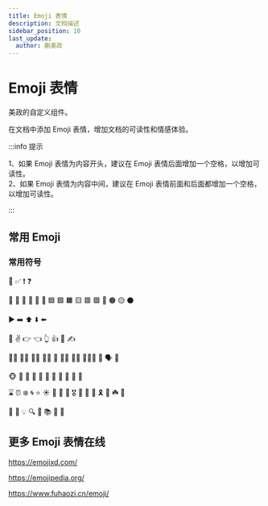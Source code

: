 ```yaml
---
title: Emoji 表情
description: 文档描述
sidebar_position: 10
last_update:
  author: 蒯美政
---
```


# Emoji 表情

美政的自定义组件。

在文档中添加 Emoji 表情，增加文档的可读性和情感体验。

:::info 提示

1、如果 Emoji 表情为内容开头，建议在 Emoji 表情后面增加一个空格，以增加可读性。<br />2、如果 Emoji 表情为内容中间，建议在 Emoji 表情前面和后面都增加一个空格，以增加可读性。

:::

## 常用 Emoji

### 常用符号

💠 ✅  ❗ ❓ 

🔶 🔸 🔷 🔹 🔺 🔻 🟦 🟩 🟧 🟨 🟥 🟪 🔵 🟠 🟡 ⚫ 

▶️ ➡️ ⬆️ ⬇️ ⬅️

👋 ✌️ 👉 👈 👆 👍 👏 ✍️

👨‍💻 👩‍💻 👨‍🎓 👩‍🎓 🤦 🏄‍♂️ 🏊‍♂️ 👨‍👧‍👦 👤 🗣️ 👥

🐵 🐶 🦍 🦁 🐯 🐷 🐼 🐻 🐧 🦉 🐳 

 ⌛ ⏰ ❄️ 🌀 ⭐ ☀️ 🌙  🌈  🌊 🎖️ 🎀 🎈 🎉 🎗️ 🌱  ☘️  🌸

🎯 🎵 💡 🔍 📖 📚 📅 🎨



## 更多 Emoji 表情在线

https://emojixd.com/

https://emojipedia.org/

https://www.fuhaozi.cn/emoji/
